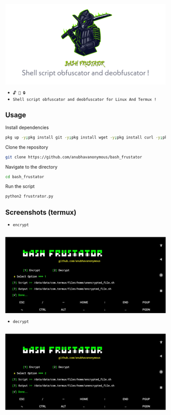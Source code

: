 
<img src="logo.jpg"><br>


* `🔓 🔐 🔒`<br />
* `Shell script obfuscator and deobfuscator for Linux And Termux !`

## Usage
Install dependencies
```bash
pkg up -y;pkg install git -y;pkg install wget -y;pkg install curl -y;pkg install openssl -y;pkg install python2 -y;pip2 install requests;pip2 install mechanize;pip2 install bs4;pip2 install uncompyle6;npm install -g bash-obfuscate
```
Clone the repository
```bash
git clone https://github.com/anubhavanonymous/bash_frustator
```
Navigate to the directory
```bash
cd bash_frustator
```
Run the script
```bash
python2 frustrator.py
```
## Screenshots (termux)
* `encrypt`
<br>
<img src="IMG_20210603_190203.jpg"><br>

* `decrypt`
<br>
<img src="IMG_20210603_190222.jpg"><br>
